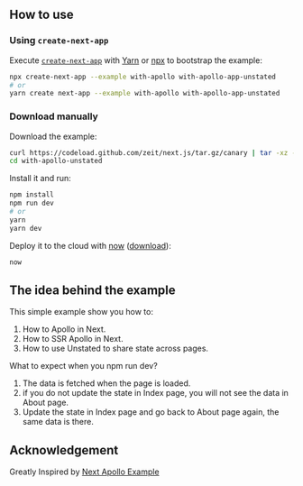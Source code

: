 ## How to use

### Using `create-next-app`

Execute [`create-next-app`](https://github.com/segmentio/create-next-app) with [Yarn](https://yarnpkg.com/lang/en/docs/cli/create/) or [npx](https://github.com/zkat/npx#readme) to bootstrap the example:

```bash
npx create-next-app --example with-apollo with-apollo-app-unstated
# or
yarn create next-app --example with-apollo with-apollo-app-unstated
```

### Download manually

Download the example:

```bash
curl https://codeload.github.com/zeit/next.js/tar.gz/canary | tar -xz --strip=2 next.js-canary/examples/with-apollo-unstated
cd with-apollo-unstated
```

Install it and run:

```bash
npm install
npm run dev
# or
yarn
yarn dev
```

Deploy it to the cloud with [now](https://zeit.co/now) ([download](https://zeit.co/download)):

```bash
now
```

## The idea behind the example

This simple example show you how to:   
1. How to Apollo in Next.
2. How to SSR Apollo in Next.
3. How to use Unstated to share state across pages.

What to expect when you npm run dev?
1. The data is fetched when the page is loaded.
2. if you do not update the state in Index page, you will not see the data in About page.
3. Update the state in Index page and go back to About page again, the same data is there.


## Acknowledgement

Greatly Inspired by [Next Apollo Example](https://github.com/zeit/next.js/tree/canary/examples/with-apollo)